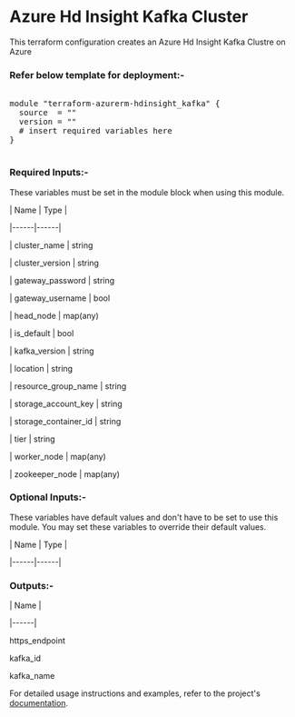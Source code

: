 
# Azure Hd Insight Kafka Cluster


This terraform configuration creates an Azure Hd Insight Kafka Clustre on Azure

### Refer below template for deployment:-


<pre>

module "terraform-azurerm-hdinsight_kafka" {
  source  = ""
  version = ""
  # insert required variables here
}

</pre>


### Required Inputs:-


These variables must be set in the module block when using this module.


| Name | Type |

|------|------|

| cluster_name | string

| cluster_version | string

| gateway_password | string

| gateway_username | bool

| head_node | map(any)

| is_default | bool

| kafka_version | string

| location | string

| resource_group_name | string

| storage_account_key | string

| storage_container_id | string

| tier | string

| worker_node | map(any)

| zookeeper_node | map(any)


### Optional Inputs:-


These variables have default values and don't have to be set to use this module. You may set these variables to override their default values.


| Name | Type |

|------|------|


### Outputs:-


| Name |

|------|

https_endpoint

kafka_id

kafka_name


For detailed usage instructions and examples, refer to the project's [documentation](https://registry.terraform.io/providers/hashicorp/azurerm/latest/docs/resources/hdinsight_kafka_cluster).
